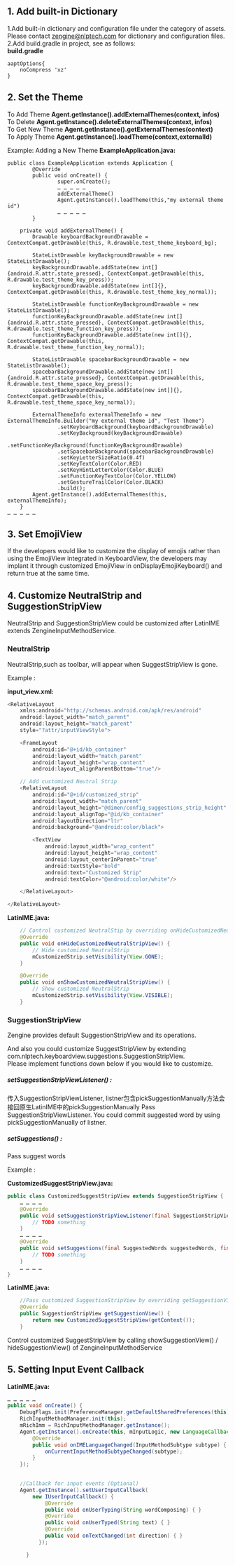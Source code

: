 ## 1.  Add built-in Dictionary

1.Add built-in dictionary and configuration file under the category of assets. Please contact zengine@nlptech.com for dictionary and configuration files.   
2.Add build.gradle in project, see as follows:  
**build.gradle**

~~~
aaptOptions{
    noCompress 'xz'
}
~~~
## 2. Set the Theme

To Add Theme **Agent.getInstance().addExternalThemes(context, infos)**  
To Delete **Agent.getInstance().deleteExternalThemes(context, infos)**  
To Get New Theme **Agent.getInstance().getExternalThemes(context)**  
To Apply Theme **Agent.getInstance().loadTheme(context,externalId)**  

Example: Adding a New Theme
**ExampleApplication.java:**

~~~
public class ExampleApplication extends Application {
        @Override
        public void onCreate() {
                super.onCreate();
                … … … … …
                addExternalTheme()
                Agent.getInstance().loadTheme(this,"my external theme id")
                … … … … …
        }  

    private void addExternalTheme() {
        Drawable keyboardBackgroundDrawable = ContextCompat.getDrawable(this, R.drawable.test_theme_keyboard_bg);

        StateListDrawable keyBackgroundDrawable = new StateListDrawable();
        keyBackgroundDrawable.addState(new int[]{android.R.attr.state_pressed}, ContextCompat.getDrawable(this, R.drawable.test_theme_key_press));
        keyBackgroundDrawable.addState(new int[]{}, ContextCompat.getDrawable(this, R.drawable.test_theme_key_normal));

        StateListDrawable functionKeyBackgroundDrawable = new StateListDrawable();
        functionKeyBackgroundDrawable.addState(new int[]{android.R.attr.state_pressed}, ContextCompat.getDrawable(this, R.drawable.test_theme_function_key_press));
        functionKeyBackgroundDrawable.addState(new int[]{}, ContextCompat.getDrawable(this, R.drawable.test_theme_function_key_normal));

        StateListDrawable spacebarBackgroundDrawable = new StateListDrawable();
        spacebarBackgroundDrawable.addState(new int[]{android.R.attr.state_pressed}, ContextCompat.getDrawable(this, R.drawable.test_theme_space_key_press));
        spacebarBackgroundDrawable.addState(new int[]{}, ContextCompat.getDrawable(this, R.drawable.test_theme_space_key_normal));

        ExternalThemeInfo externalThemeInfo = new ExternalThemeInfo.Builder("my external theme id", "Test Theme")
                .setKeyboardBackground(keyboardBackgroundDrawable)
                .setKeyBackground(keyBackgroundDrawable)
                .setFunctionKeyBackground(functionKeyBackgroundDrawable)
                .setSpacebarBackground(spacebarBackgroundDrawable)
                .setKeyLetterSizeRatio(0.4f)
                .setKeyTextColor(Color.RED)
                .setKeyHintLetterColor(Color.BLUE)
                .setFunctionKeyTextColor(Color.YELLOW)
                .setGestureTrailColor(Color.BLACK)
                .build();
        Agent.getInstance().addExternalThemes(this, externalThemeInfo);
    }
… … … … …
~~~
## 3. Set EmojiView

If the developers would like to customize the display of emojis rather than using the EmojiView integrated in KeyboardView, the developers may implant it through customized EmojiView in onDisplayEmojiKeyboard() and return true at the same time. 

## 4. Customize NeutralStrip and SuggestionStripView

NeutralStrip and SuggestionStripView could be customized after LatinIME extends ZengineInputMethodService.

### NeutralStrip

NeutralStrip,such as toolbar, will appear when SuggestStripView is gone.   

Example :   

**input_view.xml:**

~~~java
<RelativeLayout
    xmlns:android="http://schemas.android.com/apk/res/android"
    android:layout_width="match_parent"
    android:layout_height="match_parent"
    style="?attr/inputViewStyle">

    <FrameLayout
        android:id="@+id/kb_container"
        android:layout_width="match_parent"
        android:layout_height="wrap_content"
        android:layout_alignParentBottom="true"/>

	// Add customized Neutral Strip
    <RelativeLayout
        android:id="@+id/customized_strip"
        android:layout_width="match_parent"
        android:layout_height="@dimen/config_suggestions_strip_height"
        android:layout_alignTop="@id/kb_container"
        android:layoutDirection="ltr"
        android:background="@android:color/black">

        <TextView
            android:layout_width="wrap_content"
            android:layout_height="wrap_content"
            android:layout_centerInParent="true"
            android:textStyle="bold"
            android:text="Customized Strip"
            android:textColor="@android:color/white"/>

    </RelativeLayout>

</RelativeLayout>
~~~

**LatinIME.java:**


~~~java
	// Control customized NeutralStip by overriding onHideCustomizedNeutralStripView() / onShowCustomizedNeutralStripView()
	@Override
    public void onHideCustomizedNeutralStripView() {
        // Hide customized NeutralStrip
        mCustomizedStrip.setVisibility(View.GONE);
    }

    @Override
    public void onShowCustomizedNeutralStripView() {
        // Show customized NeutralStrip
        mCustomizedStrip.setVisibility(View.VISIBLE);
    }

~~~ 


### SuggestionStripView

Zengine provides default SuggestionStripView and its operations.   

And also you could customize SuggestStripView by extending com.nlptech.keyboardview.suggestions.SuggestionStripView.   
Please implement functions down below if you would like to customize.   
##### setSuggestionStripViewListener() : 
传入SuggestionStripViewListener, listner包含pickSuggestionManually方法会接回原生LatinIME中的pickSuggestionManually
Pass SuggestionStripViewListener. You could commit suggested word by using pickSuggestionManually of listner.    

##### setSuggestions() : 
Pass suggest words

Example :  

**CustomizedSuggestStripView.java:**

~~~java
public class CustomizedSuggestStripView extends SuggestionStripView {
	… … … …
	@Override
    public void setSuggestionStripViewListener(final SuggestionStripViewListener listener, final View inputView) {
    	// TODO something
    }
	… … … …
	@Override
    public void setSuggestions(final SuggestedWords suggestedWords, final boolean isRtlLanguage) {
	    // TODO something
    }
    … … … …
}

~~~

**LatinIME.java:**

~~~java
	//Pass customized SuggestionStripView by overriding getSuggestionView() of LatinIME.java
	@Override
    public SuggestionStripView getSuggestionView() {
    	return new CustomizedSuggestStripView(getContext());
    }
~~~


Control customized SuggestStripView by calling showSuggestionView() / hideSuggestionView() of ZengineInputMethodService

## 5.  Setting Input Event Callback

**LatinIME.java:**

~~~java
… … … … …
public void onCreate() {
    DebugFlags.init(PreferenceManager.getDefaultSharedPreferences(this));
    RichInputMethodManager.init(this);
    mRichImm = RichInputMethodManager.getInstance();
    Agent.getInstance().onCreate(this, mInputLogic, new LanguageCallback() {
        @Override
        public void onIMELanguageChanged(InputMethodSubtype subtype) {
            onCurrentInputMethodSubtypeChanged(subtype);
        }
    });
   

    //Callback for input events (Optional)
    Agent.getInstance().setUserInputCallback(
        new IUserInputCallback() {
            @Override
            public void onUserTyping(String wordComposing) { }
            @Override
            public void onUserTyped(String text) { }
            @Override
            public void onTextChanged(int direction) { }
          });

      }
~~~
